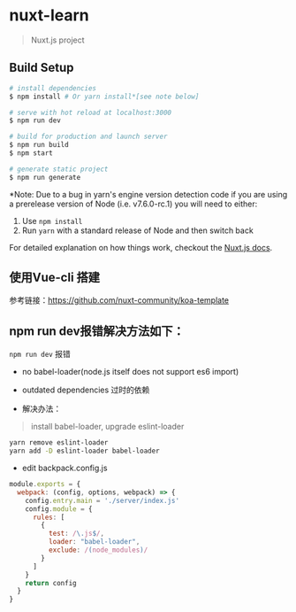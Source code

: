 # nuxt-learn

> Nuxt.js project

## Build Setup

``` bash
# install dependencies
$ npm install # Or yarn install*[see note below]

# serve with hot reload at localhost:3000
$ npm run dev

# build for production and launch server
$ npm run build
$ npm start

# generate static project
$ npm run generate
```

*Note: Due to a bug in yarn's engine version detection code if you are
using a prerelease version of Node (i.e. v7.6.0-rc.1) you will need to either:
  1. Use `npm install`
  2. Run `yarn` with a standard release of Node and then switch back

For detailed explanation on how things work, checkout the [Nuxt.js docs](https://github.com/nuxt/nuxt.js).

## 使用Vue-cli 搭建

参考链接：https://github.com/nuxt-community/koa-template

## npm run dev报错解决方法如下：

`npm run dev` 报错

- no babel-loader(node.js itself does not support es6 import)
- outdated dependencies 过时的依赖

- 解决办法：

> install babel-loader, upgrade eslint-loader

```bash
yarn remove eslint-loader
yarn add -D eslint-loader babel-loader
```
- edit backpack.config.js

```js
module.exports = {
  webpack: (config, options, webpack) => {
    config.entry.main = './server/index.js'
    config.module = {
      rules: [
        {
          test: /\.js$/,
          loader: "babel-loader",
          exclude: /(node_modules)/
        }
      ]
    }
    return config
  }
}
```